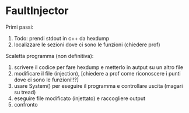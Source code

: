 # FaultInjector

Primi passi:

1) Todo: prendi stdout in c++ da hexdump
2) localizzare le sezioni dove ci sono le funzioni (chiedere prof)

Scaletta programma (non definitiva):
1) scrivere il codice per fare hexdump <fileinput> e metterlo in autput su un altro file
2) modificare il file (injection), [chiedere a prof come riconoscere i punti dove ci sono le funzioni!!?]
3) usare System() per eseguire il programma e controllare uscita (magari su tread)
4) eseguire file modificato (injettato) e raccogliere output
5) confronto




